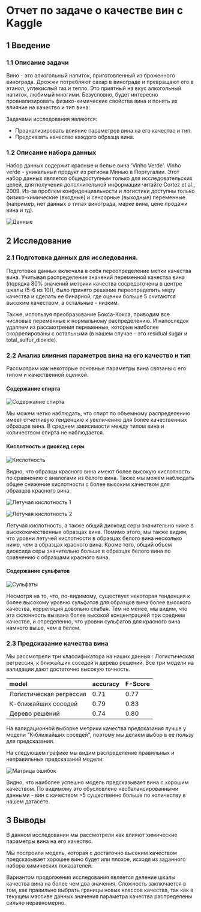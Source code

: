 # Отчет по задаче о качестве вин с Kaggle

## 1 Введение

### 1.1 Описание задачи

Вино - это алкогольный напиток, приготовленный из броженного винограда. Дрожжи потребляют сахар в винограде и превращают его в этанол, углекислый газ и тепло. Это приятный на вкус алкогольный напиток, любимый многими. Безусловно, будет интересно проанализировать физико-химические свойства вина и понять их влияние на качество и тип вина. 

Задачами исследования являются:
   * Проанализировать влияние параметров вина на его качество и тип.
   * Предсказать качество каждого образца вина.

### 1.2 Описание набора данных

Набор данных содержит красные и белые вина 'Vinho Verde'. Vinho verde - уникальный продукт из региона Минью в Португалии.  Этот набор данных является общедоступным только для исследовательских целей, для получения дополнительной информации читайте Cortez et al., 2009. Из-за проблем конфиденциальности и логистики доступны только физико-химические (входные) и сенсорные (выходные) переменные (например, нет данных о типах винограда, марке вина, цене продажи вина и тд).

![Данные](pictures/wine_data_explaination.png)

## 2 Исследование

### 2.1 Подготовка данных для исследования.

Подготовка данных включала в себя переопределение метки качества вина. Учитывая распределение значений переменной качества вина (порядка 80% значений метрики качества сосредоточены в центре шкалы (5-6 из 10)), было принято решение переопределить меру качества и сделать ее бинарной, где оценки больше 5 считаются высоким качеством, а остальные - низким. 

Также, используя преобразование Бокса-Кокса, приводим все числовые переменные к нормальному распределению. И напоследок удаляем из рассмотрения переменные, которые наиболее скоррелированы с остальными (в нашем случае - это residual sugar и total_sulfur_dioxide).

###  2.2 Анализ влияния параметров вина на его качество и тип

Рассмотрим как некоторые основные параметры вина связаны с его типом и качественной оценкой.

#### Содержание спирта

![Содержание спирта](pictures/alcohol.png)

Мы можем четко наблюдать, что спирт по объемному распределению имеет отчетливую тенденцию к увеличению для более качественных образцов вина. В среднем зависимости между типом вина и количеством спирта не наблюдается.

#### Кислотность и диоксид серы

![Кислотность](pictures/Acidity.png)

Видно, что образцы красного вина имеют более высокую  кислотность по сравнению с аналогами из белого вина. Также мы можем  наблюдать общее снижение кислотности с более высоким качеством для  образцов красного вина.

![Летучая кислотность 1](pictures/triple_graph.png)

![Летучая кислотность 2](pictures/triple_graph-2.png)

Летучая кислотность, а также общий диоксид  серы значительно ниже в высококачественных образцах вина. Помимо этого, мы также видим, что уровни летучей кислотности в образцах  белого вина несколько ниже, чем в образцах красного вина.  Кроме того,  общий объем диоксида серы значительно больше в образцах белого вина по  сравнению с образцами красного вина. 

#### Содержание сульфатов

![Сульфаты](pictures/Sulphates.png)

Несмотря на то, что, по-видимому, существует некоторая тенденция к более высокому уровню сульфатов для образцов вина более высокого качества,  корреляция довольно слабая.  Тем не менее, мы видим, что эта склонность вызвана более высокой  концентрацией при среднем качестве, и определенно, что уровни  сульфатов для красного вина намного выше, чем в белом.

### 2.3 Предсказание качества вина

Мы рассмотрели три классификатора на наших данных : Логистическая регрессия, к ближайших соседей и дерево решений. Все три  модели на валидации дают достаточно высокую точность. 

| model                   | accuracy | F-Score |
| :---------------------- | :------- | :------ |
| Логистическая регрессия | 0.71     | 0.77    |
| К-ближайших соседей     | 0.79     | 0.83    |
| Дерево решений          | 0.74     | 0.80    |

На валидационной выборке метрики качества предсказания лучше у модели "К-ближайших соседей", поэтому мы делаем выбор в ее пользу для предсказания.

На следующем графике мы видим распределение правильных и неправильных предсказаний модели:

![Матрица ошибок](pictures/result.png)

Видно, что наиболее успешно модель предсказывает вина с хорошим качеством. По видимому это обусловлено несбалансированными данными - вин с качеством >5 существенно больше по количеству в нашем датасете.

## 3 Выводы

В данном исследовании мы рассмотрели как влияют химические параметры вина на его качество.

Мы построили модель, которая с достаточно высоким качеством предсказывает хорошее вино будет или плохое, исходя из заданного набора химических показателей.

Вариантом продолжения исследования является деление шкалы качества вина на более чем два значения. Сложность заключается в том, как правильно выбрать границы новых классов качества, так как в текущем массиве данных значения параметра качества распределены сильно неравномерно.